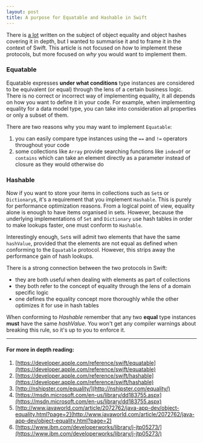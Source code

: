 ```yaml
---
layout: post
title: A purpose for Equatable and Hashable in Swift
---
```


There is [a lot](#for-more-in-depth-reading) written on the subject of object equality and object hashes covering it in depth, but I wanted to summarise it and to frame it in the context of Swift. This article is not focused on *how* to implement these protocols, but more focused on *why* you would want to implement them.

### Equatable

Equatable expresses **under what conditions** type instances are considered to be equivalent (or equal) through the lens of a certain business logic. There is no correct or incorrect way of implementing equality, it all depends on how you want to define it in your code. For example, when implementing equality for a data model type, you can take into consideration all properties or only a subset of them.

There are two reasons why you may want to implement `Equatable`:

1. you can easily compare type instances using the `==` and `!=` operators throughout your code
2. some collections like `Array` provide searching functions like `indexOf` or `contains` which can take an element directly as a parameter instead of closure as they would otherwise do

### Hashable

Now if you want to store your items in collections such as `Set`s or `Dictionary`s, it's a requirement that you implement `Hashable`. This is purely for performance optimization reasons. From a logical point of view, equality alone is enough to have items organised in sets. However, because the underlying implementations of `Set` and `Dictionary` use hash tables in order to make lookups faster, one must conform to `Hashable`.

Interestingly enough, `Set`s will admit two elements that have the same `hashValue`, provided that the elements are not equal as defined when conforming to the `Equatable` protocol. However, this strips away the performance gain of hash lookups.

There is a strong connection between the two protocols in Swift:

- they are both useful when dealing with elements as part of collections
- they both refer to the concept of equality through the lens of a domain specific logic
- one defines the equality concept more thoroughly while the other optimizes it for use in hash tables

<div class="message">
  When conforming to <em>Hashable</em> remember that any two <strong>equal</strong> type instances <strong>must</strong> have the same <em>hashValue</em>. You won't get any compiler warnings about breaking this rule, so it's up to you to enforce it. 
</div>

-----

#### For more in depth reading:
1. [https://developer.apple.com/reference/swift/equatable](https://developer.apple.com/reference/swift/equatable)
2. [https://developer.apple.com/reference/swift/hashable](https://developer.apple.com/reference/swift/hashable)
3. [http://nshipster.com/equality/](http://nshipster.com/equality/)
4. [https://msdn.microsoft.com/en-us/library/dd183755.aspx](https://msdn.microsoft.com/en-us/library/dd183755.aspx)
5. [http://www.javaworld.com/article/2072762/java-app-dev/object-equality.html?page=2](http://www.javaworld.com/article/2072762/java-app-dev/object-equality.html?page=2)
6. [https://www.ibm.com/developerworks/library/j-jtp05273/](https://www.ibm.com/developerworks/library/j-jtp05273/)

